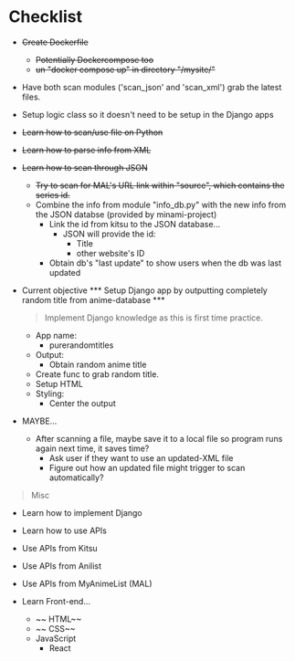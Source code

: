# Checklist
- ~~Create Dockerfile~~
    - ~~Potentially Dockercompose too~~
    - ~~un "docker compose up" in directory "/mysite/"~~
- Have both scan modules ('scan_json' and 'scan_xml') grab the latest files.
- Setup logic class so it doesn't need to be setup in the Django apps

- ~~Learn how to scan/use file on Python~~
- ~~Learn how to parse info from XML~~
- ~~Learn how to scan through JSON~~
    - ~~Try to scan for MAL's URL link within "source", which contains the series id.~~
    - Combine the info from module "info_db.py" with the new info from the JSON databse (provided by minami-project)
        - Link the id from kitsu to the JSON database...
            - JSON will provide the id:
                - Title
                - other website's ID
        - Obtain db's "last update" to show users when the db was last updated

-  Current objective *** Setup Django app by outputting completely random title from anime-database ***
    > Implement Django knowledge as this is first time practice.
    - App name:
        - purerandomtitles
    - Output:
        - Obtain random anime title
    - Create func to grab random title.
    - Setup HTML
    - Styling:
        - Center the output
- MAYBE...
    - After scanning a file, maybe save it to a local file so program runs again next time, it saves time?
        - Ask user if they want to use an updated-XML file
        - Figure out how an updated file might trigger to scan automatically?


> Misc
- Learn how to implement Django
- Learn how to use APIs
- Use APIs from Kitsu
- Use APIs from Anilist
- Use APIs from MyAnimeList (MAL)

- Learn Front-end...
    - ~~ HTML~~
    - ~~ CSS~~
    - JavaScript
        - React

